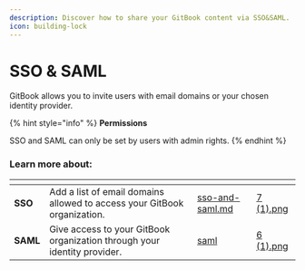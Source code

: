 ```yaml
---
description: Discover how to share your GitBook content via SSO&SAML.
icon: building-lock
---
```


# SSO & SAML

GitBook allows you to invite users with email domains or your chosen identity provider.

{% hint style="info" %}
**Permissions**

SSO and SAML can only be set by users with admin rights.
{% endhint %}

### **Learn more about:**

<table data-card-size="large" data-view="cards"><thead><tr><th></th><th></th><th data-hidden data-card-target data-type="content-ref"></th><th data-hidden data-card-cover data-type="files"></th></tr></thead><tbody><tr><td><strong>SSO</strong></td><td>Add a list of email domains allowed to access your GitBook organization.</td><td><a href="sso-and-saml.md">sso-and-saml.md</a></td><td><a href="../../.gitbook/assets/7 (1).png">7 (1).png</a></td></tr><tr><td><strong>SAML</strong></td><td>Give access to your GitBook organization through your identity provider.</td><td><a href="saml/">saml</a></td><td><a href="../../.gitbook/assets/6 (1).png">6 (1).png</a></td></tr></tbody></table>


